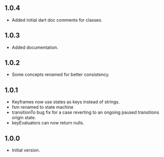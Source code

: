## 1.0.4

- Added initial dart doc comments for classes.

## 1.0.3

- Added documentation.

## 1.0.2

- Some concepts renamed for better consistency.

## 1.0.1

- Keyframes now use states as keys instead of strings.
- fsm renamed to state machine
- transitionTo bug fix for a case reverting to an ongoing paused transitions origin state. 
- keyEvaluators can now return nulls.

## 1.0.0

- Initial version.
